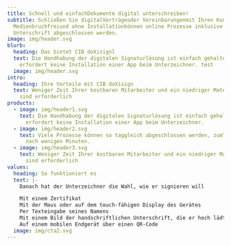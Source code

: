 ```yaml
---
title: Schnell und einfachDokumente digital unterschreiben!
subtitle: Schließen Sie digitalVerträgeoder Vereinbarungenmit Ihren Kunden ab.
  Medienbruchfreiund ohne Installationkönnen online Prozesse inklusive
  Unterschrift abgeschlossen werden.
image: img/header.svg
blurb:
  heading: Das bietet CIB doXisignl
  text: Die Handhabung der digitalen Signaturlösung ist einfach gehalten und
    erfordert keine Installation einer App beim Unterzeichner. test
  image: img/header.svg
intro:
  heading: Ihre Vorteile mit CIB doXisign
  text: Weniger Zeit Ihrer kostbaren Mitarbeiter und ein niedriger Materialeinsatz
    sind erforderlich
products:
  - image: img/header1.svg
    text: Die Handhabung der digitalen Signaturlösung ist einfach gehalten und
      erfordert keine Installation einer App beim Unterzeichner.
  - image: img/header2.svg
    text: Viele Prozesse können so taggleich abgeschlossen werden, zumTeil sogar
      nach wenigen Minuten.
  - image: img/header3.svg
    text: Weniger Zeit Ihrer kostbaren Mitarbeiter und ein niedriger Materialeinsatz
      sind erforderlich
values:
  heading: So funktioniert es
  text: |-
    Danach hat der Unterzeichner die Wahl, wie er signieren will

    Mit einem Zertifikat
    Mit der Maus oder auf dem touch-fähigen Display des Gerätes
    Per Texteingabe seines Namens
    Mit einem Bild der handschriftlichen Unterschrift, die er hoch lädt
    Auf einem mobilen Endgerät über einen QR-Code
  image: img/cta2.svg
---
```

